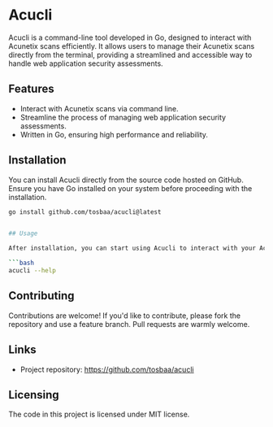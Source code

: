 # Acucli

Acucli is a command-line tool developed in Go, designed to interact with Acunetix scans efficiently. It allows users to manage their Acunetix scans directly from the terminal, providing a streamlined and accessible way to handle web application security assessments.

## Features

- Interact with Acunetix scans via command line.
- Streamline the process of managing web application security assessments.
- Written in Go, ensuring high performance and reliability.

## Installation

You can install Acucli directly from the source code hosted on GitHub. Ensure you have Go installed on your system before proceeding with the installation.

```bash
go install github.com/tosbaa/acucli@latest


## Usage

After installation, you can start using Acucli to interact with your Acunetix scans. For detailed usage instructions and command options, refer to the [documentation](https://github.com/tosbaa/acucli) or use the help command:

```bash
acucli --help
```

## Contributing

Contributions are welcome! If you'd like to contribute, please fork the repository and use a feature branch. Pull requests are warmly welcome.

## Links

- Project repository: https://github.com/tosbaa/acucli

## Licensing

The code in this project is licensed under MIT license.
```
